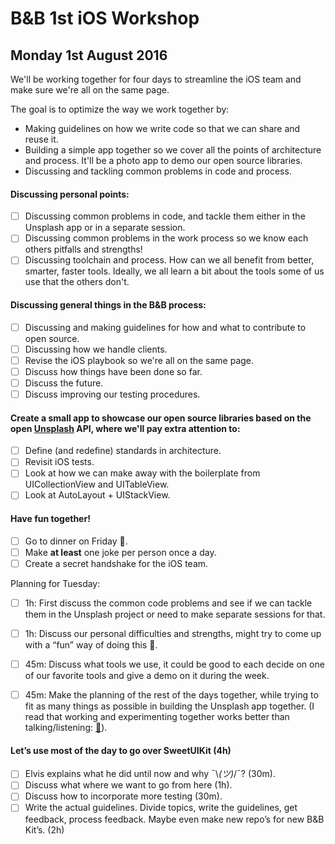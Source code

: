 # B&B 1st iOS Workshop

## Monday 1st August 2016

We'll be working together for four days to streamline the iOS team and make sure we're all on the same page.

The goal is to optimize the way we work together by:
- Making guidelines on how we write code so that we can share and reuse it.
- Building a simple app together so we cover all the points of architecture and process. It'll be a photo app to demo our open source libraries.
- Discussing and tackling common problems in code and process.

#### Discussing personal points:
- [ ] Discussing common problems in code, and tackle them either in the Unsplash app or in a separate session.
- [ ] Discussing common problems in the work process so we know each others pitfalls and strengths!
- [ ] Discussing toolchain and process. How can we all benefit from better, smarter, faster tools. Ideally, we all learn a bit about the tools some of us use that the others don't.

#### Discussing general things in the B&B process:
- [ ] Discussing and making guidelines for how and what to contribute to open source.
- [ ] Discussing how we handle clients.
- [ ] Revise the iOS playbook so we're all on the same page.
- [ ] Discuss how things have been done so far.
- [ ] Discuss the future.
- [ ] Discuss improving our testing procedures.

#### Create a small app to showcase our open source libraries based on the open [Unsplash](https://unsplash.com/) API, where we'll pay extra attention to:
- [ ] Define (and redefine) standards in architecture.
- [ ] Revisit iOS tests.
- [ ] Look at how we can make away with the boilerplate from UICollectionView and UITableView.
- [ ] Look at AutoLayout + UIStackView.

#### Have fun together!
- [ ] Go to dinner on Friday 🎉.
- [ ] Make __at least__ one joke per person once a day.
- [ ] Create a secret handshake for the iOS team.

Planning for Tuesday:
- [ ] 1h: First discuss the common code problems and see if we can tackle them in the Unsplash project or need to make separate sessions for that.

- [ ] 1h: Discuss our personal difficulties and strengths, might try to come up with a “fun” way of doing this 🤔.

- [ ] 45m: Discuss what tools we use, it could be good to each decide on one of our favorite tools and give a demo on it during the week.

- [ ] 45m: Make the planning of the rest of the days together, while trying to fit as many things as possible in building the Unsplash app together. (I read that working and experimenting together works better than talking/listening: [👀](https://medium.com/@swiftalps/the-concept-behind-the-swift-alps-5b07e04c7ed1#.ign9fbb9o)).

#### Let’s use most of the day to go over SweetUIKit (4h)
- [ ] Elvis explains what he did until now and why  ¯\\_(ツ)_/¯? (30m).
- [ ] Discuss what where we want to go from here (1h).
- [ ] Discuss how to incorporate more testing (30m).
- [ ] Write the actual guidelines. Divide topics, write the guidelines, get feedback, process feedback. Maybe even make new repo’s for new B&B Kit’s. (2h)
